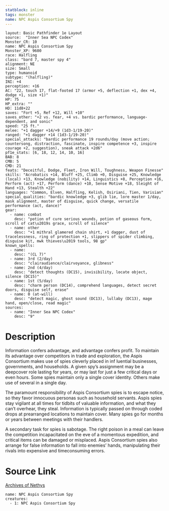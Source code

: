 ```yaml
---
statblock: inline
tags: monster
name: NPC Aspis Consortium Spy
---
```

```statblock
layout: Basic Pathfinder 1e Layout
source:  "Inner Sea NPC Codex"
Monster_CR: 10
name: NPC Aspis Consortium Spy
Monster_XP: 9600
race: Halfling
class: "bard 7, master spy 4"
alignment: NE
size: Small
type: humanoid
subtype: "(halfling)"
INI: +4
perception: +16
AC: "22, touch 17, flat-footed 17 (armor +5, deflection +1, dex +4, dodge +1, size +1)"
HP: 75
HP_extra: ""
HD: 11d8+22
saves: "Fort +5, Ref +12, Will +10"
saves_other: "+2 vs. fear, +4 vs. bardic performance, language-dependent, and sonic"
speed: "25 ft."
melee: "+1 dagger +14/+9 (1d3-1/19-20)"
ranged: "+1 dagger +14 (1d3-1/19-20)"
special_attacks: "bardic performance 19 rounds/day (move action; countersong, distraction, fascinate, inspire competence +3, inspire courage +2, suggestion), sneak attack +2d6"
pf1e_stats: [6, 18, 12, 14, 10, 16]
BAB: 8
CMB: 5
CMD: 21
feats: "Deceitful, Dodge, Fleet, Iron Will, Toughness, Weapon Finesse"
skills: "Acrobatics +14, Bluff +25, Climb +0, Disguise +25, Knowledge (local) +13, Knowledge (nobility) +14, Linguistics +8, Perception +16, Perform (act) +17, Perform (dance) +10, Sense Motive +18, Sleight of Hand +13, Stealth +22"
languages: "Common, Elven, Halfling, Kelish, Osiriani, Tien, Varisian"
special_qualities: "bardic knowledge +3, glib lie, lore master 1/day, mask alignment, master of disguise, quick change, versatile performance (act, dance)"
gear:
  - name: combat
    desc: "potion of cure serious wounds, potion of gaseous form, scroll of cat\u2019s grace, scroll of silence"
  - name: other
    desc: "+1 mithral glamered chain shirt, +1 dagger, dust of tracelessness, ring of protection +1, slippers of spider climbing, disguise kit, mwk thieves\u2019 tools, 98 gp"
known_spells:
  - name:
    desc: "(CL 7)"
  - name: 3rd (2/day)
    desc: "clairaudience/clairvoyance, glibness"
  - name: 2nd (4/day)
    desc: "detect thoughts (DC15), invisibility, locate object, silence (DC15)"
  - name: 1st (5/day)
    desc: "charm person (DC14), comprehend languages, detect secret doors, disguise self, erase"
  - name: 0 (at-will)
    desc: "detect magic, ghost sound (DC13), lullaby (DC13), mage hand, open/close, read magic"
sources:
  - name: "Inner Sea NPC Codex"
    desc: "9"
```
# Description
Information confers advantage, and advantage confers profit. To maintain its advantage over competitors in trade and exploration, the Aspis Consortium makes use of spies cleverly placed in inf luential businesses, governments, and households. A given spy’s assignment may be a deepcover role lasting for years, or may last for just a few critical days or even hours. Some spies maintain only a single cover identity. Others make use of several in a single day.

The paramount responsibility of Aspis Consortium spies is to escape notice, so they favor innocuous personas such as household servants. Aspis spies stay vigilant at all times for tidbits of valuable information, and what they can’t overhear, they steal. Information is typically passed on through coded drops at prearranged locations to maintain cover. Many spies go for months or years between meetings with their handlers.

A secondary task for spies is sabotage. The right poison in a meal can leave the competition incapacitated on the eve of a momentous expedition, and critical items can be damaged or misplaced. Aspis Consortium spies also arrange for false information to fall into enemies’ hands, manipulating their rivals into expensive and timeconsuming errors.
# Source Link
[Archives of Nethys](https://aonprd.com/NPCDisplay.aspx?ItemName=Aspis%20Consortium%20Spy)
```encounter-table
name: NPC Aspis Consortium Spy
creatures:
  - 1: NPC Aspis Consortium Spy
```
